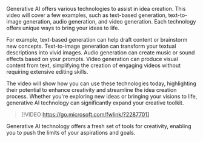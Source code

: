 Generative AI offers various technologies to assist in idea creation. This video will cover a few examples, such as text-based generation, text-to-image generation, audio generation, and video generation. Each technology offers unique ways to bring your ideas to life.

For example, text-based generation can help draft content or brainstorm new concepts. Text-to-image generation can transform your textual descriptions into vivid images. Audio generation can create music or sound effects based on your prompts. Video generation can produce visual content from text, simplifying the creation of engaging videos without requiring extensive editing skills.

The video will show how you can use these technologies today, highlighting their potential to enhance creativity and streamline the idea creation process. Whether you're exploring new ideas or bringing your visions to life, generative AI technology can significantly expand your creative toolkit.

> [!VIDEO https://go.microsoft.com/fwlink/?2287701]

Generative AI technology offers a fresh set of tools for creativity, enabling you to push the limits of your aspirations and goals.
